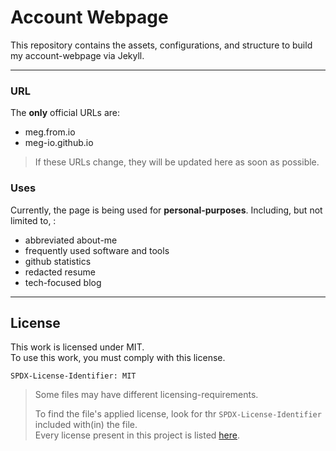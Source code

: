 # Account Webpage

This repository contains the assets, configurations, and structure
to build my account-webpage via Jekyll.

___

### URL

The **only** official URLs are:

+ meg.from.io
+ meg-io.github.io

> If these URLs change, they will be updated here as soon as possible.

### Uses

Currently, the page is being used for **personal-purposes**.
Including, but not limited to, :

+ abbreviated about-me
+ frequently used software and tools
+ github statistics
+ redacted resume
+ tech-focused blog

___

## License

This work is licensed under MIT.
<br>
To use this work, you must comply with this license.

`SPDX-License-Identifier: MIT`

> Some files may have different licensing-requirements.
>
> To find the file's applied license,
> look for thr `SPDX-License-Identifier` included with(in) the file.
> <br>
> Every license present in this project is listed [here](LICENSES).